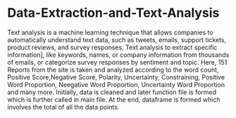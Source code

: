 # Data-Extraction-and-Text-Analysis
Text analysis is a machine learning technique that allows companies to automatically understand text data, such as tweets, emails, support tickets, product reviews, and survey responses.
Text analysis to extract specific information], like keywords, names, or company information from thousands of emails, or categorize survey responses by sentiment and topic.
Here, 151 Reports from the site is taken and analyzed according to the word count, Positive Score,Negative Score, Polarity, Uncertainty, Constraining, Positive Word Proportion, Neegative Word Proportion, Uncertainty Word Proportion and many more. Initially, data is cleaned and later function file is formed which is further called in main file. 
At the end, dataframe is formed which involves the total of all the data points. 

